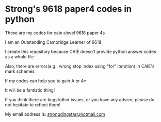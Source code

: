 # Strong's 9618 paper4 codes in python
These are my codes for caie alevel 9618 paper 4s

I am an Outstanding Cambridge Learner of 9618

I create this repository because CAIE doesn't provide python answer codes as a whole file

Also, there are errors(e.g., wrong stop index using "for" iteration) in CAIE's mark schemes

If my codes can help you to gain A or A*

It will be a fantistic thing!

If you think there are bugs/other issues, or you have any advice, please do not hesitate to reflect them!

My email address is: strongdingstar@hotmail.com
